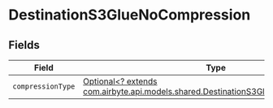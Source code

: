 # DestinationS3GlueNoCompression


## Fields

| Field                                                                                                                                         | Type                                                                                                                                          | Required                                                                                                                                      | Description                                                                                                                                   |
| --------------------------------------------------------------------------------------------------------------------------------------------- | --------------------------------------------------------------------------------------------------------------------------------------------- | --------------------------------------------------------------------------------------------------------------------------------------------- | --------------------------------------------------------------------------------------------------------------------------------------------- |
| `compressionType`                                                                                                                             | [Optional<? extends com.airbyte.api.models.shared.DestinationS3GlueCompressionType>](../../models/shared/DestinationS3GlueCompressionType.md) | :heavy_minus_sign:                                                                                                                            | N/A                                                                                                                                           |